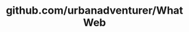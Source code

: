 ---
layout: post
title: github.com/urbanadventurer/WhatWeb
categories: link
tags: [انگلیسی, گیت‌هاب, برنامه‌نویسی]
---
